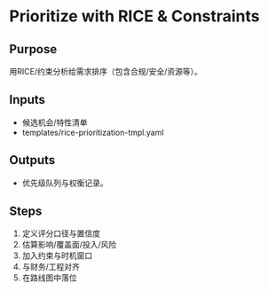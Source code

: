 # Prioritize with RICE & Constraints

## Purpose

用RICE/约束分析给需求排序（包含合规/安全/资源等）。

## Inputs

- 候选机会/特性清单
- templates/rice-prioritization-tmpl.yaml

## Outputs

- 优先级队列与权衡记录。

## Steps

1. 定义评分口径与置信度
2. 估算影响/覆盖面/投入/风险
3. 加入约束与时机窗口
4. 与财务/工程对齐
5. 在路线图中落位
